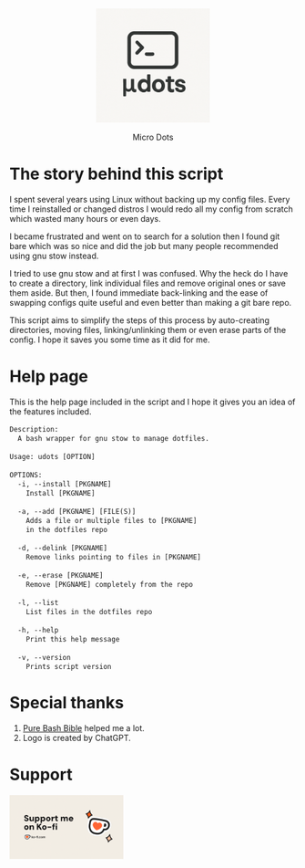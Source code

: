 <div align="center">
    <img width="200" src="images/logo.png" alt="Micro Dots Logo">
</div>
<p align="center">Micro Dots</p>

# The story behind this script
I spent several years using Linux without backing up my config files. Every time I reinstalled or changed distros I would redo all my config from scratch which wasted many hours or even days.

I became frustrated and went on to search for a solution then I found git bare which was so nice and did the job but many people recommended using gnu stow instead.

I tried to use gnu stow and at first I was confused. Why the heck do I have to create a directory, link individual files and remove original ones or save them aside. But then, I found immediate back-linking and the ease of swapping configs quite useful and even better than making a git bare repo.

This script aims to simplify the steps of this process by auto-creating directories, moving files, linking/unlinking them or even erase parts of the config. I hope it saves you some time as it did for me.

# Help page
This is the help page included in the script and I hope it gives you an idea of the features included.
```
Description:
  A bash wrapper for gnu stow to manage dotfiles.

Usage: udots [OPTION]

OPTIONS:
  -i, --install [PKGNAME]
    Install [PKGNAME]

  -a, --add [PKGNAME] [FILE(S)]
    Adds a file or multiple files to [PKGNAME] 
    in the dotfiles repo
  
  -d, --delink [PKGNAME]
    Remove links pointing to files in [PKGNAME]
  
  -e, --erase [PKGNAME]
    Remove [PKGNAME] completely from the repo
  
  -l, --list
    List files in the dotfiles repo

  -h, --help
    Print this help message

  -v, --version
    Prints script version
```

# Special thanks
1. [Pure Bash Bible](https://github.com/dylanaraps/pure-bash-bible) helped me a lot.
2. Logo is created by ChatGPT.

# Support
<a href="https://ko-fi.com/skynetcat"><img width="200" src="images/ko-fi.png" alt="Support me on ko-fi"></a>
